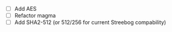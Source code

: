 - [ ] Add AES
- [ ] Refactor magma
- [ ] Add SHA2-512 (or 512/256 for current Streebog compability)
